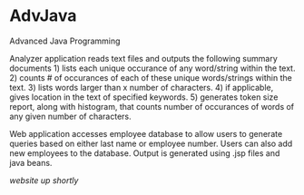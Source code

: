 AdvJava
=======

Advanced Java Programming

Analyzer application reads text files and outputs the following summary documents 1) lists each unique occurance of any word/string within the
text. 2) counts # of occurances of each of these unique words/strings within the text. 3) lists words larger than x number of characters. 4)
if applicable, gives location in the text of specified keywords. 5) generates token size report, along with histogram, that counts
number of occurances of words of any given number of characters.

Web application accesses employee database to allow users to generate queries based on either last name or employee number.  Users can 
also add new employees to the database. Output is generated using .jsp files and java beans. 

*website up shortly*
